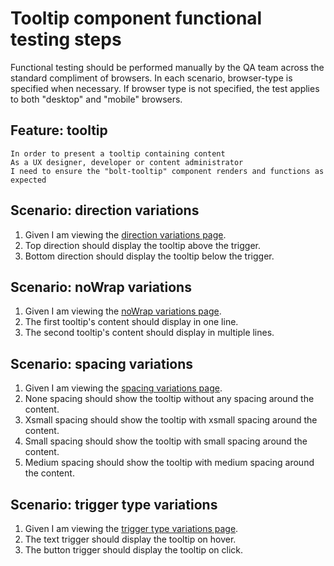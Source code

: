 # Tooltip component functional testing steps

Functional testing should be performed manually by the QA team across the standard compliment of browsers. In each scenario, browser-type is specified when necessary. If browser type is not specified, the test applies to both "desktop" and "mobile" browsers.

## Feature: tooltip

    In order to present a tooltip containing content
    As a UX designer, developer or content administrator
    I need to ensure the "bolt-tooltip" component renders and functions as expected

## Scenario: direction variations

1. Given I am viewing the [direction variations page](https://boltdesignsystem.com/pattern-lab/patterns/40-components-tooltip-10-tooltip-direction-variations/40-components-tooltip-10-tooltip-direction-variations.html).
2. Top direction should display the tooltip above the trigger.
3. Bottom direction should display the tooltip below the trigger.

## Scenario: noWrap variations

1. Given I am viewing the [noWrap variations page](https://boltdesignsystem.com/pattern-lab/patterns/40-components-tooltip-15-tooltip-nowrap-variations/40-components-tooltip-15-tooltip-nowrap-variations.html).
2. The first tooltip's content should display in one line.
3. The second tooltip's content should display in multiple lines.

## Scenario: spacing variations

1. Given I am viewing the [spacing variations page](https://boltdesignsystem.com/pattern-lab/patterns/40-components-tooltip-20-tooltip-spacing-variations/40-components-tooltip-20-tooltip-spacing-variations.html).
2. None spacing should show the tooltip without any spacing around the content.
3. Xsmall spacing should show the tooltip with xsmall spacing around the content.
4. Small spacing should show the tooltip with small spacing around the content.
5. Medium spacing should show the tooltip with medium spacing around the content.

## Scenario: trigger type variations

1. Given I am viewing the [trigger type variations page](https://boltdesignsystem.com/pattern-lab/patterns/40-components-tooltip-25-tooltip-trigger-type-variations/40-components-tooltip-25-tooltip-trigger-type-variations.html).
2. The text trigger should display the tooltip on hover.
3. The button trigger should display the tooltip on click.
